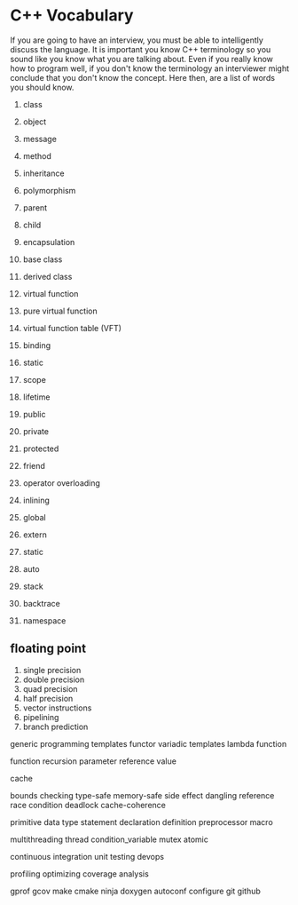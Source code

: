 # C++ Vocabulary

If you are going to have an interview, you must be able to intelligently discuss the language.
It is important you know C++ terminology so you sound like you know what you are talking about.
Even if you really know how to program well, if you don't know the terminology an interviewer might conclude that you don't know the concept. Here then, are a list of words you should know.

1. class
1. object
1. message
1. method
1. inheritance
1. polymorphism
1. parent
1. child
1. encapsulation

1. base class
1. derived class
1. virtual function
1. pure virtual function
1. virtual function table (VFT)
1. binding
1. static
1. scope
1. lifetime
1. public
1. private
1. protected
1. friend
1. operator overloading
1. inlining

1. global
1. extern
1. static
1. auto
1. stack
1. backtrace
1. namespace

## floating point
1. single precision
1. double precision
1. quad precision
1. half precision
1. vector instructions
1. pipelining
1. branch prediction

generic programming
templates
functor
variadic templates
lambda function

function
recursion
parameter
reference
value

cache



bounds checking
type-safe
memory-safe
side effect
dangling reference
race condition
deadlock
cache-coherence

primitive data type
statement
declaration
definition
preprocessor
macro


multithreading
thread
condition_variable
mutex
atomic

continuous integration
unit testing
devops

profiling
optimizing
coverage analysis


gprof
gcov
make
cmake
ninja
doxygen
autoconf
configure
git
github

